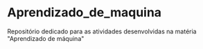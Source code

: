 # Aprendizado_de_maquina
Repositório dedicado para as atividades desenvolvidas na matéria "Aprendizado de máquina"
